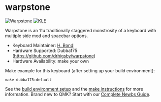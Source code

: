 # warpstone

![Warpstone](https://i.imgur.com/VU5uNVd.png)
![KLE](http://www.keyboard-layout-editor.com/#/gists/da9202c4c069f9cc00b6be29940ffcfc)

 Warpstone is an 11u traditionally staggered monstrosity of a keyboard with multiple side mod and spacebar options.

* Keyboard Maintainer: [H. Bond](https://github.com/drhigsby)
* Hardware Supported: Dubba175 (https://github.com/drhigsby/warpstone)
* Hardware Availability: make your own

Make example for this keyboard (after setting up your build environment):

    make dubba175:default

See the [build environment setup](https://docs.qmk.fm/#/getting_started_build_tools) and the [make instructions](https://docs.qmk.fm/#/getting_started_make_guide) for more information. Brand new to QMK? Start with our [Complete Newbs Guide](https://docs.qmk.fm/#/newbs).
